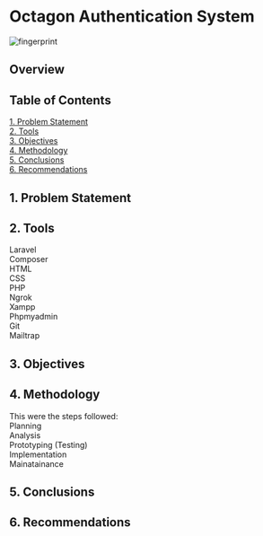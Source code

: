 # Octagon Authentication System
![fingerprint](https://github.com/MuchiriKinyua/Authentication-system/assets/113877377/77c08408-2c0f-4c9f-ade4-92343801c08d)

## Overview


## Table of Contents
[1. Problem Statement](#1.-Problem-Statement) </br>
[2. Tools](2.-Tools) </br>
[3. Objectives](3.-Objectives) </br>
[4. Methodology](4.-Methdology) </br>
[5. Conclusions](5.-Conclusions) </br>
[6. Recommendations](6.-Recommendations)

## 1. Problem Statement

## 2. Tools
Laravel </br>
Composer </br>
HTML </br>
CSS </br>
PHP </br>
Ngrok </br>
Xampp </br>
Phpmyadmin </br>
Git </br>
Mailtrap

## 3. Objectives

## 4. Methodology
This were the steps followed: </br>
Planning </br>
Analysis </br>
Prototyping (Testing) </br>
Implementation </br>
Mainatainance
## 5. Conclusions

## 6. Recommendations
